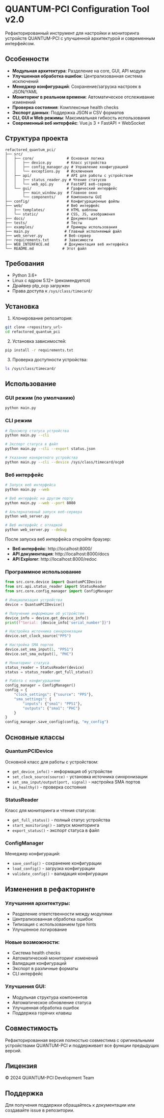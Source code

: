 # QUANTUM-PCI Configuration Tool v2.0

Рефакторированный инструмент для настройки и мониторинга устройств QUANTUM-PCI с улучшенной архитектурой и современным интерфейсом.

## Особенности

- **Модульная архитектура**: Разделение на core, GUI, API модули
- **Улучшенная обработка ошибок**: Централизованная система исключений
- **Менеджер конфигураций**: Сохранение/загрузка настроек в JSON/YAML
- **Мониторинг в реальном времени**: Автоматическое отслеживание изменений
- **Проверка состояния**: Комплексные health checks
- **Экспорт данных**: Поддержка JSON и CSV форматов
- **CLI, GUI и Web режимы**: Максимальная гибкость использования
- **Современный веб интерфейс**: Vue.js 3 + FastAPI + WebSocket

## Структура проекта

```
refactored_quantum_pci/
├── src/
│   ├── core/               # Основная логика
│   │   ├── device.py       # Класс устройства
│   │   ├── config_manager.py # Управление конфигурацией
│   │   └── exceptions.py   # Исключения
│   ├── api/                # API для работы с устройством
│   │   ├── status_reader.py # Чтение статусов
│   │   └── web_api.py      # FastAPI веб-сервер
│   └── gui/                # Графический интерфейс
│       ├── main_window.py  # Главное окно
│       └── components/     # Компоненты GUI
├── config/                 # Конфигурационные файлы
├── web/                    # Веб интерфейс
│   ├── templates/          # HTML шаблоны
│   └── static/             # CSS, JS, изображения
├── docs/                   # Документация
├── tests/                  # Тесты
├── examples/               # Примеры использования
├── main.py                # Главный исполняемый файл
├── web_server.py          # Веб-сервер
├── requirements.txt       # Зависимости
├── WEB_INTERFACE.md       # Документация веб интерфейса
└── README.md             # Этот файл
```

## Требования

- Python 3.6+
- Linux с ядром 5.12+ (рекомендуется)
- Драйвер ptp_ocp загружен
- Права доступа к `/sys/class/timecard/`

## Установка

1. Клонирование репозитория:
```bash
git clone <repository_url>
cd refactored_quantum_pci
```

2. Установка зависимостей:
```bash
pip install -r requirements.txt
```

3. Проверка доступности устройства:
```bash
ls /sys/class/timecard/
```

## Использование

### GUI режим (по умолчанию)
```bash
python main.py
```

### CLI режим
```bash
# Просмотр статуса устройства
python main.py --cli

# Экспорт статуса в файл
python main.py --cli --export status.json

# Указание конкретного устройства
python main.py --cli --device /sys/class/timecard/ocp0
```

### Веб интерфейс
```bash
# Запуск веб интерфейса
python main.py --web

# Веб интерфейс на другом порту
python main.py --web --port 8080

# Альтернативный запуск веб-сервера
python web_server.py

# Веб интерфейс с отладкой
python web_server.py --debug
```

После запуска веб интерфейса откройте браузер:
- **Веб интерфейс**: http://localhost:8000/
- **API документация**: http://localhost:8000/docs
- **API Explorer**: http://localhost:8000/redoc

### Программное использование

```python
from src.core.device import QuantumPCIDevice
from src.api.status_reader import StatusReader
from src.core.config_manager import ConfigManager

# Инициализация устройства
device = QuantumPCIDevice()

# Получение информации об устройстве
device_info = device.get_device_info()
print(f"Serial: {device_info['serial_number']}")

# Настройка источника синхронизации
device.set_clock_source("PPS")

# Настройка SMA портов
device.set_sma_input(1, "PPS1")
device.set_sma_output(1, "PHC")

# Мониторинг статуса
status_reader = StatusReader(device)
status = status_reader.get_full_status()

# Работа с конфигурациями
config_manager = ConfigManager()
config = {
    "clock_settings": {"source": "PPS"},
    "sma_settings": {
        "inputs": {"sma1": "PPS1"},
        "outputs": {"sma1": "PHC"}
    }
}
config_manager.save_config(config, "my_config")
```

## Основные классы

### QuantumPCIDevice
Основной класс для работы с устройством:
- `get_device_info()` - информация об устройстве
- `set_clock_source(source)` - установка источника синхронизации
- `set_sma_input/output(port, signal)` - настройка SMA портов
- `is_healthy()` - проверка состояния

### StatusReader
Класс для мониторинга и чтения статусов:
- `get_full_status()` - полный статус устройства
- `start_monitoring()` - запуск мониторинга
- `export_status()` - экспорт статуса в файл

### ConfigManager
Менеджер конфигураций:
- `save_config()` - сохранение конфигурации
- `load_config()` - загрузка конфигурации
- `validate_config()` - валидация конфигурации

## Изменения в рефакторинге

### Улучшения архитектуры:
- Разделение ответственности между модулями
- Централизованная обработка ошибок
- Типизация с использованием type hints
- Улучшенное логирование

### Новые возможности:
- Система health checks
- Автоматический мониторинг изменений
- Валидация конфигураций
- Экспорт в различные форматы
- CLI интерфейс

### Улучшения GUI:
- Модульная структура компонентов
- Автоматическое обновление статуса
- Улучшенная обработка ошибок
- Поддержка горячих клавиш

## Совместимость

Рефакторированная версия полностью совместима с оригинальными устройствами QUANTUM-PCI и поддерживает все функции предыдущих версий.

## Лицензия

© 2024 QUANTUM-PCI Development Team

## Поддержка

Для получения поддержки обращайтесь к документации или создавайте issue в репозитории.